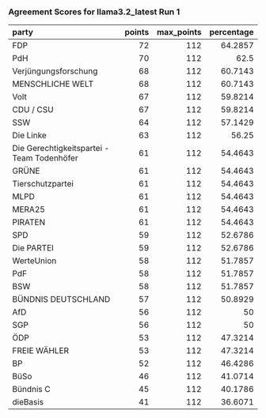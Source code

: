 ### Agreement Scores for llama3.2_latest Run 1

| party                                      |   points |   max_points |   percentage |
|:-------------------------------------------|---------:|-------------:|-------------:|
| FDP                                        |       72 |          112 |      64.2857 |
| PdH                                        |       70 |          112 |      62.5    |
| Verjüngungsforschung                       |       68 |          112 |      60.7143 |
| MENSCHLICHE WELT                           |       68 |          112 |      60.7143 |
| Volt                                       |       67 |          112 |      59.8214 |
| CDU / CSU                                  |       67 |          112 |      59.8214 |
| SSW                                        |       64 |          112 |      57.1429 |
| Die Linke                                  |       63 |          112 |      56.25   |
| Die Gerechtigkeitspartei - Team Todenhöfer |       61 |          112 |      54.4643 |
| GRÜNE                                      |       61 |          112 |      54.4643 |
| Tierschutzpartei                           |       61 |          112 |      54.4643 |
| MLPD                                       |       61 |          112 |      54.4643 |
| MERA25                                     |       61 |          112 |      54.4643 |
| PIRATEN                                    |       61 |          112 |      54.4643 |
| SPD                                        |       59 |          112 |      52.6786 |
| Die PARTEI                                 |       59 |          112 |      52.6786 |
| WerteUnion                                 |       58 |          112 |      51.7857 |
| PdF                                        |       58 |          112 |      51.7857 |
| BSW                                        |       58 |          112 |      51.7857 |
| BÜNDNIS DEUTSCHLAND                        |       57 |          112 |      50.8929 |
| AfD                                        |       56 |          112 |      50      |
| SGP                                        |       56 |          112 |      50      |
| ÖDP                                        |       53 |          112 |      47.3214 |
| FREIE WÄHLER                               |       53 |          112 |      47.3214 |
| BP                                         |       52 |          112 |      46.4286 |
| BüSo                                       |       46 |          112 |      41.0714 |
| Bündnis C                                  |       45 |          112 |      40.1786 |
| dieBasis                                   |       41 |          112 |      36.6071 |